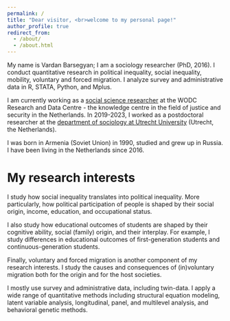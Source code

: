 ```yaml
---
permalink: /
title: "Dear visitor, <br>welcome to my personal page!"
author_profile: true
redirect_from: 
  - /about/
  - /about.html
---
```


My name is Vardan Barsegyan; I am a sociology researcher (PhD, 2016). I conduct quantitative research in political inequality, social inequality, mobility, voluntary and forced migration. I analyze survey and administrative data in R, STATA, Python, and Mplus.   

I am currently working as a [social science researcher](https://www.wodc.nl/over-het-wodc/organisatie/medewerkers/vardan-barsegyan) at the WODC Research and Data Centre - the knowledge centre in the field of justice and security in the Netherlands. In 2019-2023, I worked as a postdoctoral researcher at the [department of sociology at Utrecht University](https://www.uu.nl/en/organisation/sociology) (Utrecht, the Netherlands). 

I was born in Armenia (Soviet Union) in 1990, studied and grew up in Russia. I have been living in the Netherlands since 2016. 


My research interests  
======
I study how social inequality translates into political inequality. More particularly, how political participation of people is shaped by their social origin, income, education, and occupational status.   

I also study how educational outcomes of students are shaped by their cognitive ability, social (family) origin, and their interplay. For example, I study differences in educational outcomes of first-generation students and continuous-generation students.  

Finally, voluntary and forced migration is another component of my research interests. I study the causes and consequences of (in)voluntary migration both for the origin and for the host societies.  

I mostly use survey and administrative data, including twin-data. I apply a wide range of quantitative methods including structural equation modeling, latent variable analysis, longitudinal, panel, and multilevel analysis, and behavioral genetic methods.
